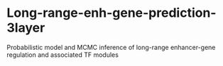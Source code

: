 # Long-range-enh-gene-prediction-3layer
Probabilistic model and MCMC inference of long-range enhancer-gene regulation and associated TF modules
